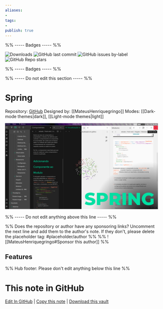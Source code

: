 ```yaml
---
aliases:
- 
tags: 
- 
publish: true
---
```


%% ----- Badges ----- %%

![Downloads](https://img.shields.io/badge/downloads-1874-573E7A?style=for-the-badge&logo=)
![GitHub last commit](https://img.shields.io/github/last-commit/MateusHenriquegringo/spring-theme-obsidian?color=573E7A&label=last%20update&logo=github&style=for-the-badge)
![GitHub issues by-label](https://img.shields.io/github/issues/MateusHenriquegringo/spring-theme-obsidian/help%20wanted?color=573E7A&logo=github&style=for-the-badge) 
![GitHub Repo stars](https://img.shields.io/github/stars/MateusHenriquegringo/spring-theme-obsidian?color=573E7A&logo=github&style=for-the-badge)

%% ----- Badges ----- %%

%% ----- Do not edit this section ----- %%

# Spring

Repository: [GitHub](https://github.com/MateusHenriquegringo/spring-theme-obsidian)
Designed by: [[MateusHenriquegringo]]
Modes: [[Dark-mode themes|dark]], [[Light-mode themes|light]]



![screenshot](https://github.com/MateusHenriquegringo/spring-theme-obsidian/raw/HEAD/SPRING.png)

%% ----- Do not edit anything above this line ----- %% 

%% Does the repository or author have any sponsoring links? Uncomment the next line and add them to the author's note. If they don't, please delete the placeholder tag: #placeholder/author %%
%% ![[MateusHenriquegringo#Sponsor this author]] %%


## Features



%% Hub footer: Please don't edit anything below this line %%

# This note in GitHub

<span class="git-footer">[Edit In GitHub](https://github.dev/obsidian-community/obsidian-hub/blob/main/02%20-%20Community%20Expansions/02.05%20All%20Community%20Expansions/Themes/Spring.md "git-hub-edit-note") | [Copy this note](https://raw.githubusercontent.com/obsidian-community/obsidian-hub/main/02%20-%20Community%20Expansions/02.05%20All%20Community%20Expansions/Themes/Spring.md "git-hub-copy-note") | [Download this vault](https://github.com/obsidian-community/obsidian-hub/archive/refs/heads/main.zip "git-hub-download-vault") </span>
